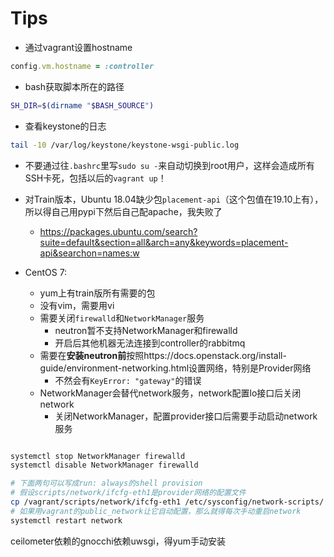 # Tips

- 通过vagrant设置hostname

```ruby
config.vm.hostname = :controller
```

- bash获取脚本所在的路径

```bash
SH_DIR=$(dirname "$BASH_SOURCE")
```

- 查看keystone的日志

```bash
tail -10 /var/log/keystone/keystone-wsgi-public.log
```

<!-- Vagrant up时在涉及到网络操作的时候非常慢：

去设备管理器里删除多余的VirtualBox网卡 -->

- 不要通过往`.bashrc`里写`sudo su -`来自动切换到root用户，这样会造成所有SSH卡死，包括以后的`vagrant up`！


- 对Train版本，Ubuntu 18.04缺少包`placement-api`（这个包值在19.10上有），所以得自己用pypi下然后自己配apache，我失败了
  - https://packages.ubuntu.com/search?suite=default&section=all&arch=any&keywords=placement-api&searchon=names:w

- CentOS 7: 
  - yum上有train版所有需要的包
  - 没有vim，需要用vi
  - 需要关闭`firewalld`和`NetworkManager`服务
    - neutron暂不支持NetworkManager和firewalld
    - 开启后其他机器无法连接到controller的rabbitmq
  - 需要在**安装neutron前**按照https://docs.openstack.org/install-guide/environment-networking.html设置网络，特别是Provider网络
    - 不然会有`KeyError: "gateway"`的错误
  - NetworkManager会替代network服务，network配置lo接口后关闭network
    - 关闭NetworkManager，配置provider接口后需要手动启动network服务

```bash

systemctl stop NetworkManager firewalld
systemctl disable NetworkManager firewalld

# 下面两句可以写成run: always的shell provision
# 假设scripts/network/ifcfg-eth1是provider网络的配置文件
cp /vagrant/scripts/network/ifcfg-eth1 /etc/sysconfig/network-scripts/
# 如果用vagrant的public_network让它自动配置，那么就得每次手动重启network
systemctl restart network
```

ceilometer依赖的gnocchi依赖uwsgi，得yum手动安装